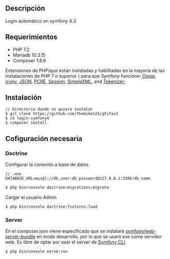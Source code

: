 ## Descripción
Login automático en symfony 4.3

## Requerimientos
 * PHP 7.2
 * Mariadb 10.3.15
 * Composer 1.8.6

Extensiones  de PHP(que están instaladas y habilitadas en la mayoría de las instalaciones de PHP 7 o superior ) para que Symfony funcione:  [Ctype](https://www.php.net/book.ctype), [iconv](https://www.php.net/book.iconv), [JSON](https://www.php.net/book.json), [PCRE](https://www.php.net/book.pcre), [Session](https://www.php.net/book.session), [SimpleXML](https://www.php.net/book.simplexml), and [Tokenizer](https://www.php.net/book.tokenizer);


## Instalación
	// Directorio donde se quiere instalar
	$ git clone https://github.com/themike123/gtifac2
	$ cd login-symfony4
	$ composer install	

## Cofiguración necesaria

### Doctrine
Configurar la conexión a base de datos

	// .env
	DATABASE_URL=mysql://db_user:db_password@127.0.0.1:3306/db_name
```bash
$ php bin/console doctrine:migrations:migrate
```

Cargar el usuario Admin
```bash
$ php bin/console doctrine:fixtures:load
```


### Server
En el composer.json viene especificado que se instalará [symfony/web-server-bundle](https://symfony.com/doc/current/setup/built_in_web_server.html) en modo desarrollo, por lo que se usará ese como servidor web. Es libre de optar por usar el server de [Symfony CLI](https://symfony.com/doc/current/setup/symfony_server.html). 

```bash
$ php bin/console serve:run
```
